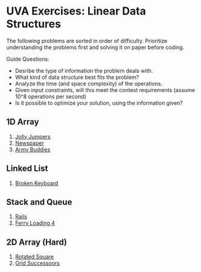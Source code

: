 # UVA Exercises: Linear Data Structures

The following problems are sorted in order of difficulty. Prioritize understanding the problems first and solving it on paper before coding.

Guide Questions:
- Desribe the type of information the problem deals with.
- What kind of data structure best fits the problem?
- Analyze the time (and space complexity) of the operations.
- Given input constraints, will this meet the contest requirements (assume 10^8 operations per second)
- Is it possible to optimize your solution, using the information given?

## 1D Array
1. [Jolly Jumpers][jolly-jumpers]
2. [Newspaper][newspaper]
3. [Army Buddies][army-buddies]

## Linked List
1. [Broken Keyboard][broken-keyboard]

## Stack and Queue
1. [Rails][rails]
2. [Ferry Loading 4][ferry-loading-4]

## 2D Array (Hard)
1. [Rotated Square][rotated-square]
2. [Grid Successoors][grid-successors]

[jolly-jumpers]: https://onlinejudge.org/index.php?option=com_onlinejudge&Itemid=8&category=24&page=show_problem&problem=979
[newspaper]: https://onlinejudge.org/index.php?option=com_onlinejudge&Itemid=8&category=24&page=show_problem&problem=2315
[army-buddies]: https://onlinejudge.org/index.php?option=com_onlinejudge&Itemid=8&category=24&page=show_problem&problem=3778
[broken-keyboard]: https://onlinejudge.org/index.php?option=com_onlinejudge&Itemid=8&category=24&page=show_problem&problem=3139
[rails]: https://onlinejudge.org/index.php?option=com_onlinejudge&Itemid=8&category=24&page=show_problem&problem=455
[ferry-loading-4]: https://onlinejudge.org/index.php?option=com_onlinejudge&Itemid=8&category=24&page=show_problem&problem=1975
[rotated-square]: https://onlinejudge.org/index.php?option=com_onlinejudge&Itemid=8&category=24&page=show_problem&problem=1796
[grid-successors]: https://onlinejudge.org/index.php?option=com_onlinejudge&Itemid=8&category=24&page=show_problem&problem=2628